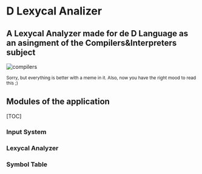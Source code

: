 # D Lexycal Analizer

## A Lexycal Analyzer made for de D Language as an asingment of the Compilers&Interpreters subject 

![compilers](http://cf.chucklesnetwork.com/items/7/6/0/2/5/original/yo-dawg-i-herd-u-liek-compilers-so-i-wrote-a-compiler-to-compile.jpg)

<sub>Sorry, but everything is better with a meme in it. Also, now you have the right mood to read this ;)</sub>

## Modules of the application

[TOC]

### Input System

### Lexycal Analyzer

### Symbol Table